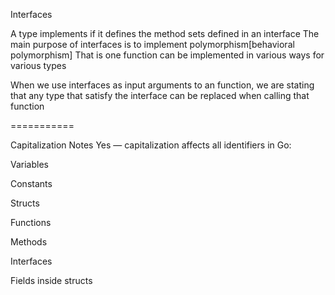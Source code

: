 Interfaces

A type implements if it defines the method sets defined in an interface
The main purpose of interfaces is to implement polymorphism[behavioral polymorphism]
That is one function can be implemented in various ways for various types

When we use interfaces as input arguments to an function, we are stating that any type that satisfy the interface can be replaced when calling that function

===========

Capitalization Notes 
Yes — capitalization affects all identifiers in Go:

Variables

Constants

Structs

Functions

Methods

Interfaces

Fields inside structs


